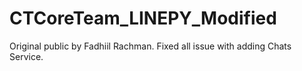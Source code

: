# CTCoreTeam_LINEPY_Modified
Original public by Fadhiil Rachman. Fixed all issue with adding Chats Service.
